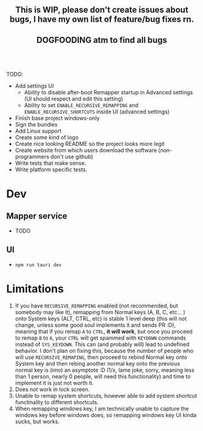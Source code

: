 ## <p style="text-align: center;">This is WIP, please don't create issues about bugs, I have my own list of feature/bug fixes rn.</p>

## <p style="text-align: center;">DOGFOODING atm to find all bugs</p>

<br/>
<br/>

TODO:

- Add settings UI
  - Ability to disable after-boot Remapper startup in Advanced settings (UI should respect and edit this setting)
  - Ability to set `ENABLE_RECURSIVE_REMAPPING` and `ENABLE_RECURSIVE_SHORTCUTS` inside UI (advanced settings)
- Finish base project windows-only
- Sign the bundles
- Add Linux support
- Create some kind of logo
- Create nice looking README so the project looks more legit
- Create website from which users download the software (non-programmers don't use github)
- Write tests that make sense.
- Write platform specific tests.

# Dev

## Mapper service

- TODO

## UI

- `npm run tauri dev`

# Limitations

1. If you have `RECURSIVE_REMAPPING` enabled (not recommended, but somebody may like it), remapping from Normal keys (A, B, C, etc... ) onto
   System keys (ALT, CTRL, etc) is stable 1 level deep (this will not change, unless some good soul implements it and sends PR :D),
   meaning that if you remap `A` to `CTRL`, **it will work**, but once you proceed to remap `B` to `A`, your `CTRL` will
   get spammed with `KEYDOWN` commands instead of `SYS_KEYDOWN`. This can (and probably will) lead to undefined behavior. I don't plan on
   fixing this, because the number of people who will use `RECURSIVE_REMAPING`, then proceed to rebind Normal key onto System key and then
   rebing another normal key onto the previous normal key is (imo) an asymptote :D (1/x, lame joke, sorry, meaning less than 1 person, nearly 0 people, will need this functionality) and time to implement it is just not worth it.
2. Does not work in lock screen.
3. Unable to remap system shortcuts, however able to add system shortcut functinality to different shortcuts.
4. When remapping windows key, I am technically unable to capture the windows key before windows does, so remapping windows key UI kinda sucks, but works.

